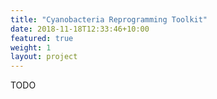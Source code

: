 ```yaml
---
title: "Cyanobacteria Reprogramming Toolkit"
date: 2018-11-18T12:33:46+10:00
featured: true
weight: 1
layout: project
---
```


TODO